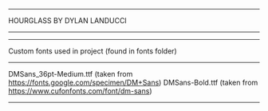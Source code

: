 ***************************
HOURGLASS BY DYLAN LANDUCCI
***************************

****************************
Custom fonts used in project
(found in fonts folder)
****************************
DMSans_36pt-Medium.ttf (taken from https://fonts.google.com/specimen/DM+Sans)
DMSans-Bold.ttf (taken from https://www.cufonfonts.com/font/dm-sans)
****************************